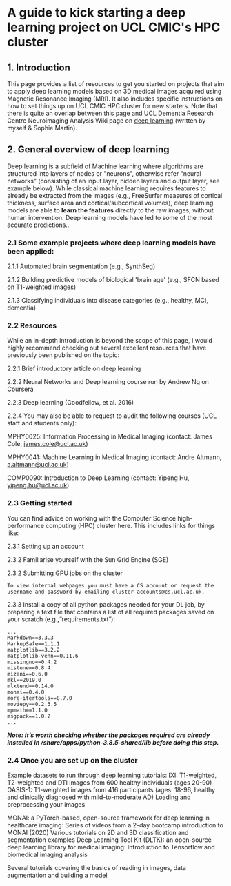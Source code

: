 # A guide to kick starting a deep learning project on UCL CMIC's HPC cluster

## 1. Introduction
This page provides a list of resources to get you started on projects that aim to apply deep learning models based on 3D medical images acquired using Magnetic Resonance Imaging (MRI). It also includes specific instructions on how to set things up on UCL CMIC HPC cluster for new starters. Note that there is quite an overlap between this page and UCL Dementia Research Centre Neuroimaging Analysis Wiki page on [deep learning](https://wiki.ucl.ac.uk/pages/viewpage.action?pageId=181248279) (written by myself & Sophie Martin).

## 2. General overview of deep learning
Deep learning is a subfield of Machine learning where algorithms are structured into layers of nodes or "neurons", otherwise refer "neural networks" (consisting of an input layer, hidden layers and output layer, see example below). While classical machine learning requires features to already be extracted from the images (e.g., FreeSurfer measures of cortical thickness, surface area and cortical/subcortical volumes), deep learning models are able to **learn the features** directly to the raw images, without human intervention. Deep learning models have led to some of the most accurate predictions..

### 2.1 Some example projects where deep learning models have been applied:
2.1.1 Automated brain segmentation (e.g., SynthSeg)

2.1.2 Building predictive models of biological 'brain age' (e.g., SFCN based on T1-weighted images)

2.1.3 Classifying individuals into disease categories (e.g., healthy, MCI, dementia)

### 2.2 Resources 
While an in-depth introduction is beyond the scope of this page, I would highly recommend checking out several excellent resources that have previously been published on the topic:

2.2.1 Brief introductory article on deep learning

2.2.2 Neural Networks and Deep learning course run by Andrew Ng on Coursera

2.2.3 Deep learning (Goodfellow, et al. 2016)

2.2.4 You may also be able to request to audit the following courses (UCL staff and students only):

MPHY0025: Information Processing in Medical Imaging (contact: James Cole, james.cole@ucl.ac.uk)

MPHY0041: Machine Learning in Medical Imaging (contact: Andre Altmann, a.altmann@ucl.ac.uk)

COMP0090: Introduction to Deep Learning (contact: Yipeng Hu, yipeng.hu@ucl.ac.uk)

### 2.3 Getting started
You can find advice on working with the Computer Science high-performance computing (HPC) cluster here. This includes links for things like:

2.3.1 Setting up an account

2.3.2 Familiarise yourself with the Sun Grid Engine (SGE)

2.3.2 Submitting GPU jobs on the cluster

```To view internal webpages you must have a CS account or request the username and password by emailing cluster-accounts@cs.ucl.ac.uk.```

2.3.3 Install a copy of all python packages needed for your DL job, by preparing a text file that contains a list of all required packages saved on your scratch (e.g.,“requirements.txt”):

```
...
Markdown==3.3.3
MarkupSafe==1.1.1
matplotlib==3.2.2
matplotlib-venn==0.11.6
missingno==0.4.2
mistune==0.8.4
mizani==0.6.0
mkl==2019.0
mlxtend==0.14.0
monai==0.4.0
more-itertools==8.7.0
moviepy==0.2.3.5
mpmath==1.1.0
msgpack==1.0.2
...
```
***Note: It’s worth checking whether the packages required are already installed in /share/apps/python-3.8.5-shared/lib before doing this step.***

### 2.4 Once you are set up on the cluster
Example datasets to run through deep learning tutorials:
IXI: T1-weighted, T2-weighted and DTI images from 600 healthy individuals (ages 20-90)
OASIS-1: T1-weighted images from 416 participants (ages: 18-96, healthy and clinically diagnosed with mild-to-moderate AD)
Loading and preprocessing your images

MONAI: a PyTorch-based, open-source framework for deep learning in healthcare imaging:
Series of videos from a 2-day bootcamp introduction to MONAI (2020)
Various tutorials on 2D and 3D classification and segmentation examples
Deep Learning Tool Kit (DLTK): an open-source deep learning library for medical imaging:
Introduction to Tensorflow and biomedical imaging analysis

Several tutorials covering the basics of reading in images, data augmentation and building a model
